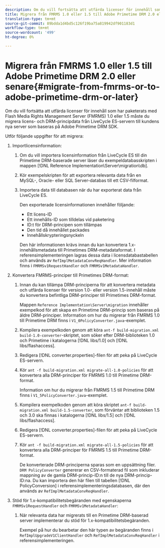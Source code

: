 ```yaml
---
description: Om du vill fortsätta att utfärda licenser för innehåll som har paketerats med Flash Media Rights Management Server (FMRMS) 1.0 eller 1.5 måste du migrera licens- och DRM-principdata från LiveCycle ES-servern till kundens nya server som baseras på Adobe Primetime DRM SDK.
title: Migrera från FMRMS 1.0 eller 1.5 till Adobe Primetime DRM 2.0 eller senare
translation-type: tm+mt
source-git-commit: 89bdda1d4bd5c126f19ba75a819942df901183d1
workflow-type: tm+mt
source-wordcount: '499'
ht-degree: 0%

---
```



# Migrera från FMRMS 1.0 eller 1.5 till Adobe Primetime DRM 2.0 eller senare{#migrate-from-fmrms-or-to-adobe-primetime-drm-or-later}

Om du vill fortsätta att utfärda licenser för innehåll som har paketerats med Flash Media Rights Management Server (FMRMS) 1.0 eller 1.5 måste du migrera licens- och DRM-principdata från LiveCycle ES-servern till kundens nya server som baseras på Adobe Primetime DRM SDK.

Utför följande uppgifter för att migrera:

1. Importlicensinformation:

   1. Om du vill importera licensinformation från LiveCycle ES till din Primetime DRM-baserade server läser du exempeldatabasskripten i mappen [!DNL Reference Implementation\Server\migration\db].
   1. Kör exempelskripten för att exportera relevanta data från en MySQL-, Oracle- eller SQL Server-databas till ett CSV-filformat.
   1. Importera data till databasen när du har exporterat data från LiveCycle ES.

      Den exporterade licensinformationen innehåller följande:

      * Ett licens-ID
      * Ett innehålls-ID som tilldelas vid paketering
      * ID:t för DRM-principen som tillämpas
      * Den tid då innehållet packades
      * Innehållskrypteringsnyckeln

      Den här informationen krävs innan du kan konvertera 1.x-innehållsmetadata till Primetimes DRM-metadataformat. I referensimplementeringen lagras dessa data i licensdatabastabellen och används av `RefImplMetadataConvReqHandler`. Mer information finns i `FMRMSv1RequestHandler` och `FMRMSv1MetadataHandler`.


1. Konvertera FMRMS-principer till Primetimes DRM-format:

   1. Innan du kan tillämpa DRM-principerna för att konvertera metadata och utfärda licenser för version 1.0- eller version 1.5-innehåll måste du konvertera befintliga DRM-principer till Primetimes DRM-format.

      Mappen `Reference Implementation\Server\migration` innehåller exempelkod för att skapa en Primetime DRM-princip som baseras på äldre DRM-principer. Information om hur du migrerar från FMRMS 1.0 till Primetime DRM finns i `V1_0PolicyConverter.java`-exemplet.
   1. Kompilera exempelkoden genom att köra `ant-f build-migration.xml build-1.0-converter`-skriptet, som söker efter DRM-biblioteken 1.0 och Primetime i katalogerna [!DNL libs/1.0] och [!DNL libs/flashaccess].

   1. Redigera [!DNL converter.properties]-filen för att peka på LiveCycle ES-servern.
   1. Kör `ant -f build-migration.xml migrate-all-1.0-policies` för att konvertera alla DRM-principer för FMRMS 1.0 till Primetime DRM-format.

      Information om hur du migrerar från FMRMS 1.5 till Primetime DRM finns i `V1_5PolicyConverter.java`-exemplet.

   1. Kompilera exempelkoden genom att köra skriptet `ant-f build-migration.xml build-1.5-converter`, som förväntar att biblioteken 1.5 och 3.0 ska finnas i katalogerna [!DNL libs/1.5] och [!DNL libs/flashaccess].

   1. Redigera [!DNL converter.properties]-filen för att peka på LiveCycle ES-servern.
   1. Kör `ant -f build-migration.xml migrate-all-1.5-policies` för att konvertera alla DRM-principer för FMRMS 1.5 till Primetime DRM-format.

      De konverterade DRM-principerna sparas som en uppsättning filer. `DRM PolicyConverter` genererar en CSV-formaterad fil som inkluderar mappning av de gamla DRM-princip-ID:n till de nya DRM-princip-ID:na. Du kan importera den här filen till tabellen [!DNL PolicyConversion] i referensimplementeringsdatabasen, där den används av `RefImplMetadataConvReqHandler`.

1. Stöd för 1.x-kompatibilitetsbegäranden med egenskaperna `FMRMSv1RequestHandler` och `FMRMSv1MetadataHandler`:

   1. När relevanta data har migrerats till en Primetime DRM-baserad server implementerar du stöd för 1.x-kompatibilitetsbegäranden.

      Exempel på hur du bearbetar den här typen av begäranden finns i `RefImplUpgradeV1ClientHandler` och `RefImplMetadataConvReqHandler` i referensimplementeringen.

